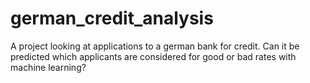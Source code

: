 # german_credit_analysis
A project looking at applications to a german bank for credit. Can it be predicted which applicants are considered for good or bad rates with machine learning?
